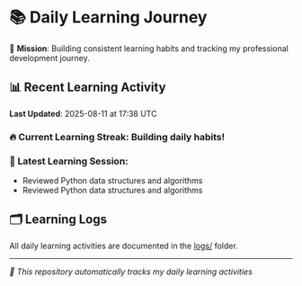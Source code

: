 # 📚 Daily Learning Journey

🎯 **Mission**: Building consistent learning habits and tracking my professional development journey.

## 📊 Recent Learning Activity

**Last Updated**: 2025-08-11 at 17:38 UTC

### 🔥 Current Learning Streak: Building daily habits!

### 📝 Latest Learning Session:
- Reviewed Python data structures and algorithms
- Reviewed Python data structures and algorithms

## 🗂️ Learning Logs

All daily learning activities are documented in the [logs/](./logs/) folder.

---
*🤖 This repository automatically tracks my daily learning activities*
